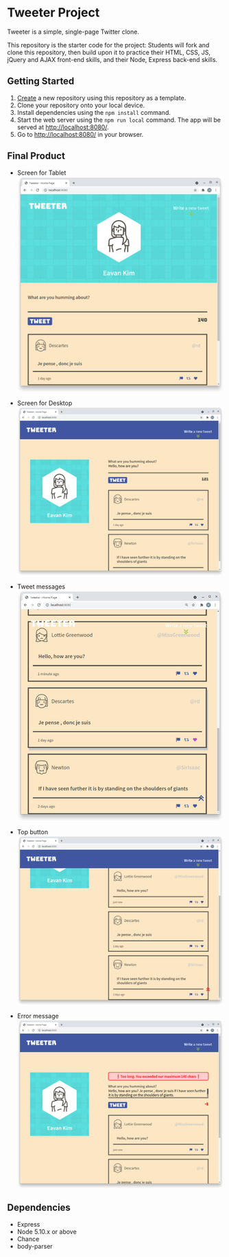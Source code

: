 # Tweeter Project

Tweeter is a simple, single-page Twitter clone.

This repository is the starter code for the project: Students will fork and clone this repository, then build upon it to practice their HTML, CSS, JS, jQuery and AJAX front-end skills, and their Node, Express back-end skills.

## Getting Started

1. [Create](https://docs.github.com/en/repositories/creating-and-managing-repositories/creating-a-repository-from-a-template) a new repository using this repository as a template.
2. Clone your repository onto your local device.
3. Install dependencies using the `npm install` command.
3. Start the web server using the `npm run local` command. The app will be served at <http://localhost:8080/>.
4. Go to <http://localhost:8080/> in your browser.

## Final Product

* Screen for Tablet
!["home page"](https://github.com/EavanK/tweeter/blob/master/docs/home%20page.png?raw=true)

* Screen for Desktop
!["screen for desktop"](https://github.com/EavanK/tweeter/blob/master/docs/screen%20for%20desktop.png?raw=true)

* Tweet messages
!["tweets"](https://github.com/EavanK/tweeter/blob/master/docs/tweets.png?raw=true)

* Top button
!["top button"](https://github.com/EavanK/tweeter/blob/master/docs/top%20button.png?raw=true)

* Error message
!["error message"](https://github.com/EavanK/tweeter/blob/master/docs/error%20message.png?raw=true)

## Dependencies

- Express
- Node 5.10.x or above
- Chance
- body-parser